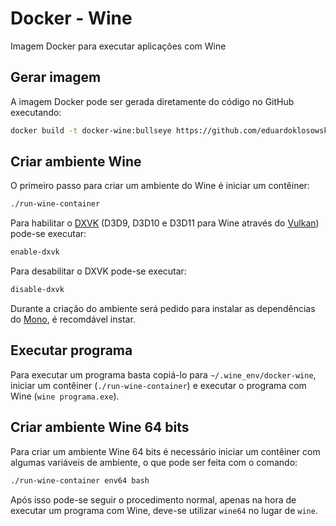 # Docker - Wine

Imagem Docker para executar aplicações com Wine

## Gerar imagem

A imagem Docker pode ser gerada diretamente do código no GitHub executando:

```sh
docker build -t docker-wine:bullseye https://github.com/eduardoklosowski/docker-wine.git#main
```

## Criar ambiente Wine

O primeiro passo para criar um ambiente do Wine é iniciar um contêiner:

```sh
./run-wine-container
```

Para habilitar o [DXVK](https://github.com/doitsujin/dxvk) (D3D9, D3D10 e D3D11 para Wine através do [Vulkan](https://www.vulkan.org/)) pode-se executar:

```sh
enable-dxvk
```

Para desabilitar o DXVK pode-se executar:

```sh
disable-dxvk
```

Durante a criação do ambiente será pedido para instalar as dependências do [Mono](https://www.mono-project.com/), é recomdável instar.

## Executar programa

Para executar um programa basta copiá-lo para `~/.wine_env/docker-wine`, iniciar um contêiner (`./run-wine-container`) e executar o programa com Wine (`wine programa.exe`).

## Criar ambiente Wine 64 bits

Para criar um ambiente Wine 64 bits é necessário iniciar um contêiner com algumas variáveis de ambiente, o que pode ser feita com o comando:

```sh
./run-wine-container env64 bash
```

Após isso pode-se seguir o procedimento normal, apenas na hora de executar um programa com Wine, deve-se utilizar `wine64` no lugar de `wine`.
